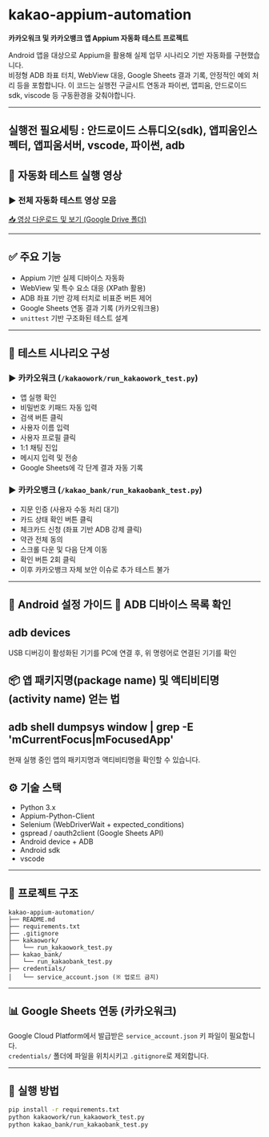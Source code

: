 # kakao-appium-automation

**카카오워크 및 카카오뱅크 앱 Appium 자동화 테스트 프로젝트**

Android 앱을 대상으로 Appium을 활용해 실제 업무 시나리오 기반 자동화를 구현했습니다.  
비정형 ADB 좌표 터치, WebView 대응, Google Sheets 결과 기록, 안정적인 예외 처리 등을 포함합니다. 
이 코드는 실행전 구글시트 연동과 파이썬, 앱피움, 안드로이드sdk, viscode 등 구동환경을 갖춰야합니다.

---
실행전 필요세팅 : 안드로이드 스튜디오(sdk), 앱피움인스펙터, 앱피움서버, vscode, 파이썬, adb
---

## 🎥 자동화 테스트 실행 영상

### ▶ 전체 자동화 테스트 영상 모음  
[📥 영상 다운로드 및 보기 (Google Drive 폴더)](https://drive.google.com/drive/folders/1GAy_GTg285KeZOqU8uRudlxBEWxlnIIB?usp=drive_link)

---

## ✅ 주요 기능

- Appium 기반 실제 디바이스 자동화
- WebView 및 특수 요소 대응 (XPath 활용)
- ADB 좌표 기반 강제 터치로 비표준 버튼 제어
- Google Sheets 연동 결과 기록 (카카오워크용)
- `unittest` 기반 구조화된 테스트 설계

---

## 🧪 테스트 시나리오 구성

### ▶ 카카오워크 (`/kakaowork/run_kakaowork_test.py`)
- 앱 실행 확인
- 비밀번호 키패드 자동 입력
- 검색 버튼 클릭
- 사용자 이름 입력
- 사용자 프로필 클릭
- 1:1 채팅 진입
- 메시지 입력 및 전송
- Google Sheets에 각 단계 결과 자동 기록

### ▶ 카카오뱅크 (`/kakao_bank/run_kakaobank_test.py`)
- 지문 인증 (사용자 수동 처리 대기)
- 카드 상태 확인 버튼 클릭
- 체크카드 신청 (좌표 기반 ADB 강제 클릭)
- 약관 전체 동의
- 스크롤 다운 및 다음 단계 이동
- 확인 버튼 2회 클릭
- 이후 카카오뱅크 자체 보안 이슈로 추가 테스트 불가
---

📱 Android 설정 가이드
🔌 ADB 디바이스 목록 확인
---
adb devices
---
USB 디버깅이 활성화된 기기를 PC에 연결 후, 위 명령어로 연결된 기기를 확인


📦 앱 패키지명(package name) 및 액티비티명(activity name) 얻는 법
---
adb shell dumpsys window | grep -E 'mCurrentFocus|mFocusedApp'
---
현재 실행 중인 앱의 패키지명과 액티비티명을 확인할 수 있습니다.

## ⚙️ 기술 스택

- Python 3.x
- Appium-Python-Client
- Selenium (WebDriverWait + expected_conditions)
- gspread / oauth2client (Google Sheets API)
- Android device + ADB
- Android sdk
- vscode

---

## 📂 프로젝트 구조

```plaintext
kakao-appium-automation/
├── README.md
├── requirements.txt
├── .gitignore
├── kakaowork/
│   └── run_kakaowork_test.py
├── kakao_bank/
│   └── run_kakaobank_test.py
├── credentials/
│   └── service_account.json (※ 업로드 금지)
```

---

## 📊 Google Sheets 연동 (카카오워크)

Google Cloud Platform에서 발급받은 `service_account.json` 키 파일이 필요합니다.  
`credentials/` 폴더에 파일을 위치시키고 `.gitignore`로 제외합니다.

---

## 🚀 실행 방법

```bash
pip install -r requirements.txt
python kakaowork/run_kakaowork_test.py
python kakao_bank/run_kakaobank_test.py
```
